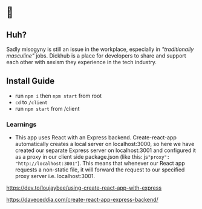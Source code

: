 # :eggplant:

## Huh?

Sadly misogyny is still an issue in the workplace, especially in _"traditionally masculine"_ jobs. Dickhub is a place for developers to share and support each other with sexism they experience in the tech industry.

## Install Guide

* run `npm i` then `npm start` from root
* `cd` to `/client`
* run `npm start` from /client

### Learnings

* This app uses React with an Express backend. Create-react-app automatically creates a local server on localhost:3000, so here we have created our separate Express server on localhost:3001 and configured it as a proxy in our client side package.json (like this: js`"proxy": "http://localhost:3001"`). This means that whenever our React app requests a non-static file, it will forward the request to our specified proxy server i.e. localhost:3001.

https://dev.to/loujaybee/using-create-react-app-with-express

https://daveceddia.com/create-react-app-express-backend/
